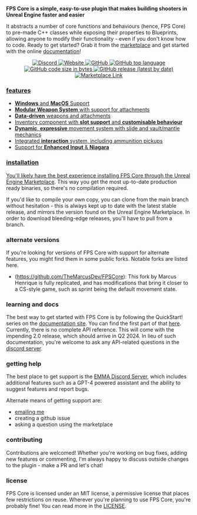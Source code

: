 **FPS Core is a simple, easy-to-use plugin that makes building shooters in Unreal Engine faster and easier**

It abstracts a number of core functions and behaviours (hence, FPS Core) to pre-made C++ classes while exposing their properties to Blueprints, allowing anyone to modify their functionality - even if you don't know how to code. Ready to get started? Grab it from the [marketplace](https://www.unrealengine.com/marketplace/en-US/product/fps-core) and get started with the online [documentation](https://emmadocs.dev)!

<div align="center">
  <a href="https://discord.gg/MzxdZd2WqR" target="_blank" title="Discord">
  <img alt="Discord" src="https://img.shields.io/discord/1010210608030961804">
  <a href="https://emmadocs.dev" target="_blank" title="Website">
  <img alt="Website" src="https://img.shields.io/website?label=documentation&url=https%3A%2F%2Femmadocs.dev">
  <a href="" target="_blank" title="">
  <img alt="GitHub" src="https://img.shields.io/github/license/whoisEllie/FPSCore">
  <img alt="GitHub top language" src="https://img.shields.io/github/languages/top/whoisEllie/FPSCore">
  <img alt="GitHub code size in bytes" src="https://img.shields.io/github/languages/code-size/whoisEllie/FPSCore">
  <img alt="GitHub release (latest by date)" src="https://img.shields.io/github/v/release/whoisEllie/FPSCore">
  <a href="https://www.unrealengine.com/marketplace/en-US/product/fps-core" target="_blank" title="Marketplace Link">
  <img alt="Marketplace Link" src="https://img.shields.io/badge/download-marketplace-blue">
</div>


### features
- **Windows** and **MacOS** Support
- **Modular Weapon System** with support for attachments
- **Data-driven** weapons and attachments
- Inventory component with **slot support** and **customisable behaviour**
- **Dynamic**, **expressive** movement system with slide and vault/mantle mechanics
- Integrated **interaction** system, including ammunition pickups
- Support for **Enhanced Input** & **Niagara**

### installation
You'll likely have the best experience installing FPS Core through the [Unreal Engine Marketplace](https://www.unrealengine.com/marketplace/en-US/product/fps-core). This way you get the most up-to-date production ready binaries, so there's no compilation required.

If you'd like to compile your own copy, you can clone from the main branch without hesitation - this is always kept up to date with the latest stable release, and mirrors the version found on the Unreal Engine Marketplace. In order to download bleeding-edge releases, you'll have to pull from a branch.

### alternate versions
If you're looking for versions of FPS Core with support for alternate features, you might find them in some public forks. Notable forks are listed here.
- (https://github.com/TheMarcusDev/FPSCore): This fork by Marcus Henrique is fully replicated, and has modifications that bring it closer to a CS-style game, such as sprint being the default movement state.
    
### learning and docs
The best way to get started with FPS Core is by following the QuickStart! series on the [documentation site](https://emmadocs.dev). You can find the first part of that [here](https://emmadocs.dev/fps-core/quickstart-part-1-creating-a-character/). Currently, there is no complete API reference. This will come with the impending 2.0 release, which should arrive in Q2 2024. In lieu of such documentation, you're welcome to ask any API-related questions in the [discord server](https://discord.gg/MzxdZd2WqR).

### getting help
The best place to get support is the [EMMA Discord Server](https://discord.gg/MzxdZd2WqR), which includes additional features such as a GPT-4 powered assistant and the ability to suggest features and report bugs.

Alternate means of getting support are:
- [emailing me](mailto:contact@emmadocs.dev)
- creating a github issue
- asking a question using the marketplace

### contributing
Contributions are welcomed! Whether you're working on bug fixes, adding new features or commenting, I'm always happy to discuss outside changes to the plugin - make a PR and let's chat!

### license
FPS Core is licensed under an MIT license, a permissive license that places few restrictions on reuse. Wherever you're planning to use FPS Core, you're probably fine! You can read more in the [LICENSE](LICENSE).
